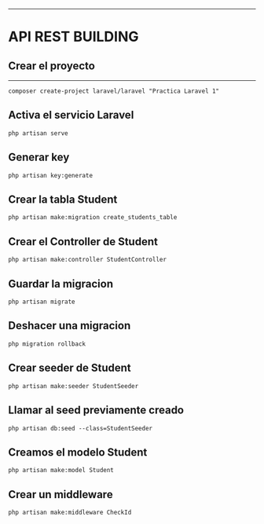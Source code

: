 ___
# API REST BUILDING

## Crear el proyecto
___

```
composer create-project laravel/laravel "Practica Laravel 1"
```

## Activa el servicio Laravel

```
php artisan serve
```

## Generar key
```
php artisan key:generate
```
## Crear la tabla Student

```
php artisan make:migration create_students_table
```

## Crear el Controller de Student

```
php artisan make:controller StudentController
```
## Guardar la migracion
```
php artisan migrate 
```
## Deshacer una migracion
```
php migration rollback
```

## Crear seeder de Student
```
php artisan make:seeder StudentSeeder
```

## Llamar al seed previamente creado
```
php artisan db:seed --class=StudentSeeder
```

## Creamos el modelo Student
```
php artisan make:model Student
```

## Crear un middleware
``` 
php artisan make:middleware CheckId
```
